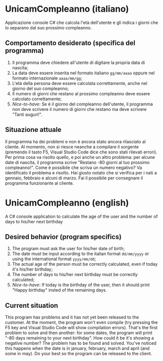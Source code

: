 # UnicamCompleanno (italiano)
Applicazione console C# che calcola l'età dell'utente e gli indica i giorni che lo separano dal suo prossimo compleanno.

## Comportamento desiderato (specifica del programma)
1. Il programma deve chiedere all'utente di digitare la propria data di nascita;
2. La data deve essere inserita nel formato italiano `gg/mm/aaaa` oppure nel formato internazionale `aaaa/mm/gg`;
3. L'età della persona deve essere calcolata correttamente, anche nel giorno del suo compleanno;
4. Il numero di giorni che restano al prossimo compleanno deve essere calcolato correttamente;
5. *Nice-to-have*: Se è il giorno del compleanno dell'utente, il programma non deve scrivere il numero di giorni che restano ma deve scrivere "Tanti auguri!".

## Situazione attuale
Il programma ha dei problemi e non è ancora stato ancora rilasciato al cliente. Al momento, non si riesce neanche a compilare il sorgente (premendo il tasto F5, Visual Studio Code dice che sono stati rilevati errori).
Per prima cosa va risolto quello, e poi anche un altro problema: per alcune date di nascita, il programma scrive "Restano -80 giorni al tuo prossimo compleanno!".
Come è possibile che scriva un numero negativo? Va identificato il problema e risolto. Hai giusto notato che si verifica per i nati a gennaio, febbraio e alcuni di marzo.
Fai il possibile per consegnare il programma funzionante al cliente.


# UnicamCompleanno (english)
A C# console application to calculate the age of the user and the number of days to his/her next birthday

## Desired behavior (program specifics)
1. The program must ask the user for his/her date of birth;
2. The date must be input according to the italian format `dd/mm/yyyy` or using the international format `yyyy/mm/dd`;
3. The actual age of the person must be correctly calculated, even if today it's his/her birthday;
4. The number of days to his/her next birthday must be correctly calculated;
5. *Nice-to-have*: If today is the birthday of the user, then it should print "Happy birthday" insted of the remaining days.

## Current situation
This program has problems and it has not yet been released to the customer. At the moment, the program won't even compile (try pressing the F5 key and Visual Studio Code will show compilation errors).
That's the first problem to solve and then another: for some dates, the program will print "-80 days remaining to your next birthday".
How could it be it's showing a negative number? The problem has to be found and solved. You've noticed this happens when the date is in january, february, march and april (and some in may).
Do your best so the program can be released to the client.
